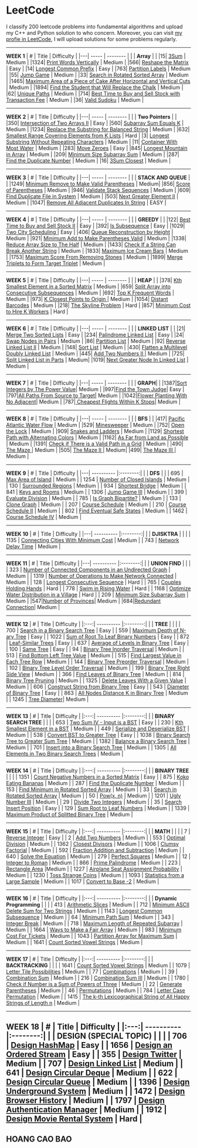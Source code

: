 # LeetCode
I classify 200 leetcode problems into fundamental algorithms and upload my C++ and Python solution to who concern. Moreover, you can visit [my profie in LeetCode](https://leetcode.com/caobaohoang03/), I will upload solutions for some  problems regularly. 

---
**WEEK 1**
| # | Title | Difficulty |
|---| ----- | -------- | 
|  | **Array** | | 
|15| [3Sum](https://leetcode.com/problems/3sum) | Medium |
|1324| [Print Words Vertically](https://leetcode.com/problems/print-words-vertically/) | Medium |
|566| [Reshape the Matrix](https://leetcode.com/problems/reshape-the-matrix/) | Easy |
|14| [Longest Common Prefix](https://leetcode.com/problems/longest-common-prefix/) | Easy |
|763| [Partition Labels](https://leetcode.com/problems/partition-labels/) | Medium |
|55| [Jump Game](https://leetcode.com/problems/jump-game/) | Medium |
|33| [Search in Rotated Sorted Array](https://leetcode.com/problems/search-in-rotated-sorted-array/) | Medium |
|1465| [Maximum Area of a Piece of Cake After Horizontal and Vertical Cuts](https://leetcode.com/problems/maximum-area-of-a-piece-of-cake-after-horizontal-and-vertical-cuts/) | Medium |
|1894| [Find the Student that Will Replace the Chalk](https://leetcode.com/problems/find-the-student-that-will-replace-the-chalk/) | Medium |
|62| [Unique Paths](https://leetcode.com/problems/unique-paths/) | Medium |
|714| [Best Time to Buy and Sell Stock with Transaction Fee](https://leetcode.com/problems/best-time-to-buy-and-sell-stock-with-transaction-fee/) | Medium |
|36| [Valid Sudoku](https://leetcode.com/problems/valid-sudoku/) | Medium |

---
**WEEK 2**
| # | Title | Difficulty |
|---| ----- | -------- | 
|  | **Two Pointers** | | 
|350| [Intersection of Two Arrays II](https://leetcode.com/problems/intersection-of-two-arrays-ii/) | Easy |
|560| [Subarray Sum Equals K](https://leetcode.com/problems/subarray-sum-equals-k/) | Medium |
|1234| [Replace the Substring for Balanced String](https://leetcode.com/problems/replace-the-substring-for-balanced-string/) | Medium |
|632| [Smallest Range Covering Elements from K Lists](https://leetcode.com/problems/smallest-range-covering-elements-from-k-lists/) | Hard |
|3| [Longest Substring Without Repeating Characters](https://leetcode.com/problems/longest-substring-without-repeating-characters/) | Medium |
|11| [Container With Most Water](https://leetcode.com/problems/container-with-most-water/) | Medium |
|283| [Move Zeroes](https://leetcode.com/problems/move-zeroes/solution/) | Easy |
|845| [Longest Mountain in Array](https://leetcode.com/problems/longest-mountain-in-array/) | Medium |
|209| [Minimum Size Subarray Sum](https://leetcode.com/problems/minimum-size-subarray-sum/) | Medium |
|287| [Find the Duplicate Number](https://leetcode.com/problems/find-the-duplicate-number/) | Medium |
|16| [3Sum Closest](https://leetcode.com/problems/3sum-closest/) | Medium |

---
**WEEK 3**
| # | Title | Difficulty |
|---| ----- | -------- | 
|  | **STACK AND QUEUE** | | 
|1249| [Minimum Remove to Make Valid Parentheses](https://leetcode.com/problems/minimum-remove-to-make-valid-parentheses/) | Medium|
|856| [Score of Parentheses](https://leetcode.com/problems/score-of-parentheses/) | Medium |
|946| [Validate Stack Sequences](https://leetcode.com/problems/validate-stack-sequences/) | Medium |
|609| [Find Duplicate File in System](https://leetcode.com/problems/find-duplicate-file-in-system/) | Medium |
|503| [Next Greater Element II](https://leetcode.com/problems/next-greater-element-ii/) | Medium |
|1047| [Remove All Adjacent Duplicates In String](https://leetcode.com/problems/remove-all-adjacent-duplicates-in-string/) | EASY |

---
**WEEK 4**
| # | Title | Difficulty |
|---| ----- | -------- | 
|  | **GREEDY** | | 
|122| [Best Time to Buy and Sell Stock II](https://leetcode.com/problems/best-time-to-buy-and-sell-stock-ii/) | Easy |
|392| [Is Subsequence](https://leetcode.com/problems/is-subsequence/) | Easy |
|1029| [Two City Scheduling ](https://leetcode.com/problems/two-city-scheduling/) | Easy |
|406| [Queue Reconstruction by Height](https://leetcode.com/problems/queue-reconstruction-by-height/) | Medium |
|921| [Minimum Add to Make Parentheses Valid](https://leetcode.com/problems/minimum-add-to-make-parentheses-valid/) | Medium |
|1338| [Reduce Array Size to The Half](https://leetcode.com/problems/reduce-array-size-to-the-half/) | Medium |
|1433| [Check If a String Can Break Another String](https://leetcode.com/problems/check-if-a-string-can-break-another-string/) | Medium |
|1833| [Maximum Ice Cream Bars](https://leetcode.com/problems/maximum-ice-cream-bars/) | Medium |
|1753| [Maximum Score From Removing Stones](https://leetcode.com/problems/maximum-score-from-removing-stones/) | Medium |
|1899| [Merge Triplets to Form Target Triplet](https://leetcode.com/problems/merge-triplets-to-form-target-triplet/) | Medium |

---
**WEEK 5**
| # | Title | Difficulty |
|---| ----- | -------- | 
|  | **HEAP** | | 
|378| [Kth Smallest Element in a Sorted Matrix](https://leetcode.com/problems/kth-smallest-element-in-a-sorted-matrix/) | Medium |
|659| [Split Array into Consecutive Subsequences](https://leetcode.com/problems/split-array-into-consecutive-subsequences/) | Medium |
|692| [Top K Frequent Words](https://leetcode.com/problems/top-k-frequent-words/) | Medium |
|973| [K Closest Points to Origin ](https://leetcode.com/problems/k-closest-points-to-origin/) | Medium |
|1054| [Distant Barcodes](https://leetcode.com/problems/distant-barcodes/) | Medium |
|218| [The Skyline Problem](https://leetcode.com/problems/the-skyline-problem/) | Hard |
|857| [Minimum Cost to Hire K Workers](https://leetcode.com/problems/minimum-cost-to-hire-k-workers/) | Hard |

---
**WEEK 6**
| # | Title | Difficulty |
|---| ----- | -------- | 
|  | **LINKED LIST** | | 
|21| [Merge Two Sorted Lists](https://leetcode.com/problems/merge-two-sorted-lists/) | Easy |
|234| [Palindrome Linked List](https://leetcode.com/problems/palindrome-linked-list/) | Easy |
|24| [Swap Nodes in Pairs](https://leetcode.com/problems/swap-nodes-in-pairs/) | Medium |
|86| [Partition List](https://leetcode.com/problems/partition-list/) | Medium |
|92| [Reverse Linked List II](https://leetcode.com/problems/reverse-linked-list-ii/) | Medium |
|148| [Sort List](https://leetcode.com/problems/sort-list/) | Medium |
|430| [Flatten a Multilevel Doubly Linked List](https://leetcode.com/problems/flatten-a-multilevel-doubly-linked-list/) | Medium |
|445| [Add Two Numbers II ](https://leetcode.com/problems/add-two-numbers-ii/) | Medium |
|725| [Split Linked List in Parts](https://leetcode.com/problems/split-linked-list-in-parts/) | Medium|
|1019| [Next Greater Node In Linked List](https://leetcode.com/problems/next-greater-node-in-linked-list/) | Medium |

---
**WEEK 7**
| # | Title | Difficulty |
|---| ----- | -------- | 
|  | **GRAPH**| | 
|1387|[Sort Integers by The Power Value](https://leetcode.com/problems/sort-integers-by-the-power-value/)| Medium |
|997|[Find the Town Judge](https://leetcode.com/problems/find-the-town-judge/)| Easy |
|797|[All Paths From Source to Target](https://leetcode.com/problems/all-paths-from-source-to-target/)| Medium |
|1042|[Flower Planting With No Adjacent](https://leetcode.com/problems/flower-planting-with-no-adjacent/)| Medium |
|787|[ Cheapest Flights Within K Stops](https://leetcode.com/problems/cheapest-flights-within-k-stops/)| Medium |

---
**WEEK 8**
| # | Title | Difficulty |
|---| ----- | -------- | 
|  | **BFS** | | 
|417| [Pacific Atlantic Water Flow](https://leetcode.com/problems/pacific-atlantic-water-flow/) | Medium |
|529| [Minesweeper](https://leetcode.com/problems/minesweeper/) | Medium |
|752| [Open the Lock](https://leetcode.com/problems/open-the-lock/) | Medium |
|909| [Snakes and Ladders](https://leetcode.com/problems/snakes-and-ladders/) | Medium |
|1129| [Shortest Path with Alternating Colors](https://leetcode.com/problems/shortest-path-with-alternating-colors/) | Medium |
|1162| [As Far from Land as Possible](https://leetcode.com/problems/as-far-from-land-as-possible/) | Medium |
|1391| [Check if There is a Valid Path in a Grid](https://leetcode.com/problems/check-if-there-is-a-valid-path-in-a-grid/) | Medium |
|490| [The Maze ](#490) | Medium |
|505| [The Maze II ](#505) | Medium|
|499| [The Maze III ](#499) | Medium |

---
**WEEK 9**
| # | Title | Difficulty | 
|---| ---------- |:--------:|
|  | **DFS** | | 
| 695 | [Max Area of Island](https://leetcode.com/problems/max-area-of-island/) | Medium | 
| 1254 | [Number of Closed Islands](https://leetcode.com/problems/number-of-closed-islands/) | Medium |
| 130 | [Surrounded Regions](https://leetcode.com/problems/surrounded-regions/) | Medium | 
| 934 | [Shortest Bridge](https://leetcode.com/problems/shortest-bridge/) | Medium | 
| 841 | [Keys and Rooms](https://leetcode.com/problems/keys-and-rooms/) | Medium | 
| 1306 | [Jump Game III](https://leetcode.com/problems/jump-game-iii/) | Medium | 
| 399 | [Evaluate Division](https://leetcode.com/problems/evaluate-division/) | Medium | 
| 785 | [Is Graph Bipartite?](https://leetcode.com/problems/is-graph-bipartite/) | Medium | 
| 133 | [Clone Graph](https://leetcode.com/problems/clone-graph/) | Medium | 
| 207 | [Course Schedule](https://leetcode.com/problems/course-schedule/) | Medium | 
| 210 | [Course Schedule II](https://leetcode.com/problems/course-schedule-ii/) | Medium |
| 802 | [Find Eventual Safe States](https://leetcode.com/problems/find-eventual-safe-states/) | Medium | 
| 1462 | [Course Schedule IV](https://leetcode.com/problems/course-schedule-iv/) | Medium |

---
**WEEK 10**
| # | Title | Difficulty |
|---| ---------- |:--------:|
|  | **DJISKTRA** | | |
| 1135 | [Connecting Cities With Minimum Cost](#1135)  | Medium | 
| 743 | [Network Delay Time](https://leetcode.com/problems/network-delay-time/) | Medium |

---
**WEEK 11**
| # | Title | Difficulty | 
|---| ---------- |:--------:|
|  | **UNION FIND** | | |
| 323 | [Number of Connected Components in an Undirected Graph](#323) | Medium |
| 1319 | [Number of Operations to Make Network Connected](https://leetcode.com/problems/number-of-operations-to-make-network-connected/) | Medium |
| 128 | [Longest Consecutive Sequence](https://leetcode.com/problems/longest-consecutive-sequence/) | Hard | 
| 765 | [Couples Holding Hands](https://leetcode.com/problems/couples-holding-hands/) | Hard | 
| 778 | [Swim in Rising Water](https://leetcode.com/problems/swim-in-rising-water/) | Hard | 
| 1168 | [Optimize Water Distribution in a Village](#1168) | Hard | 
| 209 | [Minimum Size Subarray Sum](https://leetcode.com/problems/minimum-size-subarray-sum/) | Medium | 
|547|[Number of Provinces](https://leetcode.com/problems/number-of-provinces/)| Medium |
|684|[Redundant Connection](https://leetcode.com/problems/redundant-connection/)| Medium |


---
**WEEK 12**
| # | Title | Difficulty |
|:---:| ---------- |:--------:|
|  | **TREE** | | |
| 700 | [Search in a Binary Search Tree](https://leetcode.com/problems/search-in-a-binary-search-tree/) | Easy | 
| 559 | [Maximum Depth of N-ary Tree](https://leetcode.com/problems/maximum-depth-of-n-ary-tree/) | Easy | 
| 1022 | [Sum of Root To Leaf Binary Numbers](https://leetcode.com/problems/sum-of-root-to-leaf-binary-numbers/) | Easy | 
| 872 | [Leaf-Similar Trees](https://leetcode.com/problems/leaf-similar-trees/) | Easy | 
| 637 | [Average of Levels in Binary Tree](https://leetcode.com/problems/average-of-levels-in-binary-tree/) | Easy | 
| 100 | [Same Tree](https://leetcode.com/problems/same-tree/) | Easy | 
| 94 | [Binary Tree Inorder Traversal](https://leetcode.com/problems/binary-tree-inorder-traversal/) | Medium | 
| 513 | [Find Bottom Left Tree Value](https://leetcode.com/problems/find-bottom-left-tree-value/) | Medium | 
| 515 | [Find Largest Value in Each Tree Row](https://leetcode.com/problems/find-largest-value-in-each-tree-row/) | Medium | 
| 144 | [Binary Tree Preorder Traversal](https://leetcode.com/problems/binary-tree-preorder-traversal/) | Medium | 
| 102 | [Binary Tree Level Order Traversal](https://leetcode.com/problems/binary-tree-level-order-traversal/) | Medium | 
| 199 | [Binary Tree Right Side View](https://leetcode.com/problems/binary-tree-right-side-view/) | Medium | 
| 366 | [Find Leaves of Binary Tree](#366)  | Medium |
| 814 | [Binary Tree Pruning](https://leetcode.com/problems/binary-tree-pruning/) | Medium | 
| 1325 | [Delete Leaves With a Given Value](https://leetcode.com/problems/delete-leaves-with-a-given-value/) | Medium | 
| 606 | [Construct String from Binary Tree](https://leetcode.com/problems/construct-string-from-binary-tree/) | Easy | 
| 543 | [Diameter of Binary Tree](https://leetcode.com/problems/diameter-of-binary-tree/) | Easy | 
| 863 | [All Nodes Distance K in Binary Tree](https://leetcode.com/problems/all-nodes-distance-k-in-binary-tree/) | Medium | 
| 1245 | [Tree Diameter](#1245)| Medium | 

---
**WEEK 13**
| # | Title | Difficulty | 
|:---:| ---------- |:--------:|
|  | **BINARY SEARCH TREE** | | |
| 653 | [Two Sum IV - Input is a BST](https://leetcode.com/problems/two-sum-iv-input-is-a-bst/) | Easy |
| 230 | [Kth Smallest Element in a BST](https://leetcode.com/problems/kth-smallest-element-in-a-bst/) | Medium |
| 449 | [Serialize and Deserialize BST](https://leetcode.com/problems/serialize-and-deserialize-bst/) | Medium | 
| 538 | [Convert BST to Greater Tree](https://leetcode.com/problems/convert-bst-to-greater-tree/) | Easy |
| 1038 | [Binary Search Tree to Greater Sum Tree](https://leetcode.com/problems/binary-search-tree-to-greater-sum-tree/) | Medium |
| 1382 | [Balance a Binary Search Tree](https://leetcode.com/problems/balance-a-binary-search-tree/) | Medium |
| 701 | [Insert into a Binary Search Tree](https://leetcode.com/problems/insert-into-a-binary-search-tree/) | Medium |
| 1305 | [All Elements in Two Binary Search Trees](https://leetcode.com/problems/all-elements-in-two-binary-search-trees/) | Medium |

---
**WEEK 14**
| # | Title | Difficulty |
|:---:| ---------- |:--------:|
|  | **BINARY TREE** | | |
| 1351 | [Count Negative Numbers in a Sorted Matrix](https://leetcode.com/problems/count-negative-numbers-in-a-sorted-matrix/) | Easy | 
| 875 | [Koko Eating Bananas](https://leetcode.com/problems/koko-eating-bananas/) | Medium |
| 287 | [Find the Duplicate Number](https://leetcode.com/problems/find-the-duplicate-number/) | Medium | 
| 153 | [Find Minimum in Rotated Sorted Array](https://leetcode.com/problems/find-minimum-in-rotated-sorted-array/) | Medium | 
| 33 | [Search in Rotated Sorted Array](https://leetcode.com/problems/search-in-rotated-sorted-array/) | Medium | 
| 50 | [Pow(x, n)](https://leetcode.com/problems/powx-n) | Medium | 
| 1201 | [Ugly Number III](https://leetcode.com/problems/ugly-number-iii/) | Medium |
| 29 | [Divide Two Integers](https://leetcode.com/problems/divide-two-integers/) | Medium |
| 35 | [Search Insert Position](https://leetcode.com/problems/search-insert-position/) | Easy | 
| 129 | [Sum Root to Leaf Numbers](https://leetcode.com/problems/sum-root-to-leaf-numbers/) | Medium | 
| 1339 | [Maximum Product of Splitted Binary Tree](https://leetcode.com/problems/maximum-product-of-splitted-binary-tree/) | Medium | 

---
**WEEK 15**
| # | Title | Difficulty |
|:---:| ---------- |:--------:|
|  | **MATH** | | |
| 7 | [Reverse Integer](https://leetcode.com/problems/reverse-integer/) | Easy | 
| 2 | [Add Two Numbers](https://leetcode.com/problems/add-two-numbers/) | Medium |
| 553 | [Optimal Division](https://leetcode.com/problems/optimal-division/) | Medium | 
| 1362 | [Closest Divisors](https://leetcode.com/problems/closest-divisors/) | Medium | 
| 1006 | [Clumsy Factorial](https://leetcode.com/problems/clumsy-factorial/) | Medium |
| 592 | [Fraction Addition and  Subtraction](https://leetcode.com/problems/fraction-addition-and-subtraction/) | Medium | 
| 640 | [Solve the Equation](https://leetcode.com/problems/solve-the-equation/) | Medium | 
| 279 | [Perfect Squares](https://leetcode.com/problems/perfect-squares/) | Medium | 
| 12 | [Integer to Roman](https://leetcode.com/problems/integer-to-roman/) | Medium | 
| 866 | [Prime Palindrome](https://leetcode.com/problems/prime-palindrome/) | Medium | 
| 223 | [Rectangle Area](https://leetcode.com/problems/rectangle-area/) |Medium  |
| 1227 | [Airplane Seat Assignment Probability](https://leetcode.com/problems/airplane-seat-assignment-probability/) | Medium |
| 1230 | [Toss Strange Coins](#1230) | Medium |
| 1093 | [Statistics from a Large Sample](https://leetcode.com/problems/statistics-from-a-large-sample/) | Medium | 
| 1017 | [Convert to Base -2](https://leetcode.com/problems/convert-to-base-2/) | Medium | 

---
**WEEK 16**
| # | Title | Difficulty |
|:---:| ---------- |:--------:|
|  | **Dynamic Programming** | | |
| 413 | [Arithmetic Slices](https://leetcode.com/problems/arithmetic-slices/) | Medium | 
| 712 | [Minimum ASCII Delete Sum for Two Strings](https://leetcode.com/problems/minimum-ascii-delete-sum-for-two-strings/) | Medium |
| 1143 | [Longest Common Subsequence](https://leetcode.com/problems/longest-common-subsequence/) | Medium | 
| 64 | [Minimum Path Sum](https://leetcode.com/problems/minimum-path-sum/) | Medium | 
| 343 | [Integer Break](https://leetcode.com/problems/integer-break/) | Medium |
| 718 | [Maximum Length of Repeated Subarray](https://leetcode.com/problems/maximum-length-of-repeated-subarray/) | Medium | 
| 1664 | [Ways to Make a Fair Array](https://leetcode.com/problems/ways-to-make-a-fair-array/) | Medium | 
| 983 | [Minimum Cost For Tickets](https://leetcode.com/problems/minimum-cost-for-tickets/) | Medium | 
| 1043 | [Partition Array for Maximum Sum](https://leetcode.com/problems/partition-array-for-maximum-sum/) | Medium | 
| 1641 | [Count Sorted Vowel Strings](https://leetcode.com/problems/count-sorted-vowel-strings/) | Medium | 

---
**WEEK 17**
| # | Title | Difficulty |
|:---:| ---------- |:--------:|
|  | **BACKTRACKING** | | |
| 1641 | [Count Sorted Vowel Strings](https://leetcode.com/problems/count-sorted-vowel-strings/) | Medium | 
| 1079 | [Letter Tile Possibilities](https://leetcode.com/problems/letter-tile-possibilities/) | Medium |
| 77 | [Combinations](https://leetcode.com/problems/combinations/) | Medium | 
| 39 | [Combination Sum](https://leetcode.com/problems/combination-sum/) | Medium | 
| 216 | [Combination Sum III](https://leetcode.com/problems/combination-sum-iii/) | Medium |
| 1780 | [Check if Number is a Sum of Powers of Three](https://leetcode.com/problems/check-if-number-is-a-sum-of-powers-of-three/) | Medium | 
| 22 | [Generate Parentheses](https://leetcode.com/problems/generate-parentheses/) | Medium | 
| 46 | [Permutations](https://leetcode.com/problems/permutations/) | Medium | 
| 784 | [Letter Case Permutation](https://leetcode.com/problems/letter-case-permutation/) | Medium | 
| 1415 | [The k-th Lexicographical String of All Happy Strings of Length n](https://leetcode.com/problems/the-k-th-lexicographical-string-of-all-happy-strings-of-length-n/) | Medium | 

---
**WEEK 18**
| # | Title | Difficulty |
|:---:| ---------- |:--------:|
|  | **DESIGN (SPECIAL TOPIC)** | | |
| 706 | [Design HashMap](https://leetcode.com/problems/design-hashmap/) | Easy | 
| 1656 | [Design an Ordered Stream](https://leetcode.com/problems/design-an-ordered-stream/) | Easy |
| 355 | [Design Twitter](https://leetcode.com/problems/design-twitter/) | Medium | 
| 707 | [Design Linked List](https://leetcode.com/problems/design-linked-list/) | Medium | 
| 641 | [Design Circular Deque](https://leetcode.com/problems/design-circular-deque/) | Medium |
| 622 | [Design Circular Queue](https://leetcode.com/problems/design-circular-queue/) | Medium | 
| 1396 | [Design Underground System](https://leetcode.com/problems/design-underground-system/) | Medium | 
| 1472 | [Design Browser History](https://leetcode.com/problems/design-browser-history/) | Medium | 
| 1797 | [Design Authentication Manager](https://leetcode.com/problems/design-authentication-manager/) | Medium | 
| 1912 | [Design Movie Rental System](https://leetcode.com/problems/design-movie-rental-system/) | Hard | 
---
## HOANG CAO BAO



